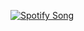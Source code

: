 [![Spotify Song](https://i.scdn.co/image/ab67616d0000b273e88b6b5fa85f9f8e6a6fc3b2)](https://open.spotify.com/track/3n3Ppam7vgaVa1iaRUc9Lp)
